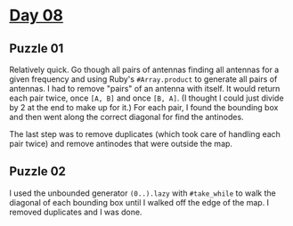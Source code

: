 # [Day 08](https://adventofcode.com/2024/day/8)

## Puzzle 01

Relatively quick.  Go though all pairs of antennas finding all antennas for a
given frequency and using Ruby's `#Array.product` to generate all pairs of
antennas.  I had to remove "pairs" of an antenna with itself.  It would return
each pair twice, once `[A, B]` and once `[B, A]`.  (I thought I could just
divide by 2 at the end to make up for it.)  For each pair, I found the bounding
box and then went along the correct diagonal for find the antinodes.

The last step was to remove duplicates (which took care of handling each pair
twice) and remove antinodes that were outside the map.

## Puzzle 02

I used the unbounded generator `(0..).lazy` with `#take_while` to walk the
diagonal of each bounding box until I walked off the edge of the map.  I removed
duplicates and I was done.
